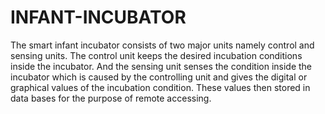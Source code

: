 # INFANT-INCUBATOR

The smart infant incubator consists of two major units namely control and sensing units. 
The control unit keeps the desired incubation conditions inside the incubator. And the sensing unit senses the condition inside the incubator which is caused by the controlling unit and gives the digital or graphical values of the incubation condition. 
These values then stored in data bases for the purpose of remote accessing.
